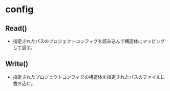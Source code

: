 # config

## Read()

* 指定されたパスのプロジェクトコンフィグを読み込んで構造体にマッピングして返す。

## Write()

* 指定されたプロジェクトコンフィグの構造体を指定されたパスのファイルに書き込む。